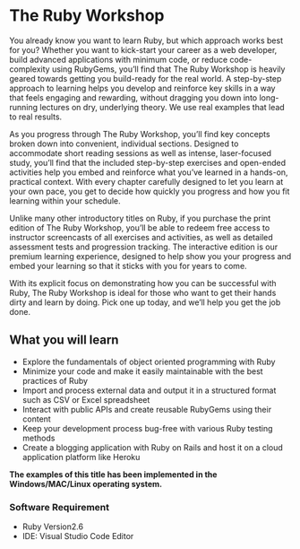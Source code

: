 # The Ruby Workshop
You already know you want to learn Ruby, but which approach works best for you? Whether you want to kick-start your career as a web developer, build advanced applications with minimum code, or reduce code-complexity using RubyGems, you’ll find that The Ruby Workshop is heavily geared towards getting you build-ready for the real world. A step-by-step approach to learning helps you develop and reinforce key skills in a way that feels engaging and rewarding, without dragging you down into long-running lectures on dry, underlying theory. We use real examples that lead to real results. 

As you progress through The Ruby Workshop, you’ll find key concepts broken down into convenient, individual sections. Designed to accommodate short reading sessions as well as intense, laser-focused study, you’ll find that the included step-by-step exercises and open-ended activities help you embed and reinforce what you’ve learned in a hands-on, practical context. With every chapter carefully designed to let you learn at your own pace, you get to decide how quickly you progress and how you fit learning within your schedule. 

Unlike many other introductory titles on Ruby, if you purchase the print edition of The Ruby Workshop, you’ll be able to redeem free access to instructor screencasts of all exercises and activities, as well as detailed assessment tests and progression tracking. The interactive edition is our premium learning experience, designed to help show you your progress and embed your learning so that it sticks with you for years to come. 

With its explicit focus on demonstrating how you can be successful with Ruby, The Ruby Workshop is ideal for those who want to get their hands dirty and learn by doing. Pick one up today, and we’ll help you get the job done. 

## What you will learn
* Explore the fundamentals of object oriented programming with Ruby 
* Minimize your code and make it easily maintainable with the best practices of Ruby 
* Import and process external data and output it in a structured format such as CSV or Excel spreadsheet 
* Interact with public APIs and create reusable RubyGems using their content  
* Keep your development process bug-free with various Ruby testing methods 
* Create a blogging application with Ruby on Rails and host it on a cloud application platform like Heroku 

**The examples of this title has been implemented in the Windows/MAC/Linux operating system.**

### Software Requirement
* Ruby Version2.6
* IDE: Visual Studio Code Editor

